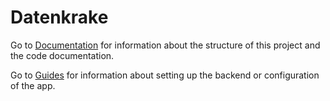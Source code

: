 # Datenkrake
Go to [Documentation](./documentation/) for information about the structure of this project and the code documentation.

Go to [Guides](./guides/) for information about setting up the backend or configuration of the app.